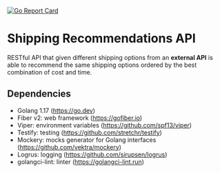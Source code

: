 [![Go Report Card](https://goreportcard.com/badge/github.com/bosamatheus/better-shipping/shipping-recommendations)](https://goreportcard.com/report/github.com/bosamatheus/better-shipping/shipping-recommendations)

# Shipping Recommendations API

RESTful API that given different shipping options from an **external API** is able to recommend the same shipping options ordered by the best combination of cost and time.

## Dependencies

- Golang 1.17 (https://go.dev)
- Fiber v2: web framework (https://gofiber.io)
- Viper: environment variables (https://github.com/spf13/viper)
- Testify: testing (https://github.com/stretchr/testify)
- Mockery: mocks generator for Golang interfaces (https://github.com/vektra/mockery)
- Logrus: logging (https://github.com/sirupsen/logrus)
- golangci-lint: linter (https://golangci-lint.run)
